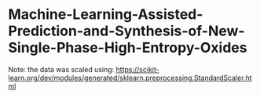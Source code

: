 # Machine-Learning-Assisted-Prediction-and-Synthesis-of-New-Single-Phase-High-Entropy-Oxides

Note: the data was scaled using: https://scikit-learn.org/dev/modules/generated/sklearn.preprocessing.StandardScaler.html
